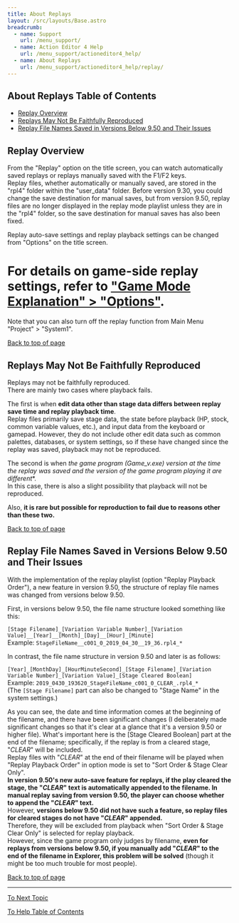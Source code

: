 ```yaml
---
title: About Replays
layout: /src/layouts/Base.astro
breadcrumb:
  - name: Support
    url: /menu_support/
  - name: Action Editor 4 Help
    url: /menu_support/actioneditor4_help/
  - name: About Replays
    url: /menu_support/actioneditor4_help/replay/
---
```


<a name="TOP"></a>

## About Replays Table of Contents

- [Replay Overview](#ABOUT)
- [Replays May Not Be Faithfully Reproduced](#ERROR)
- [Replay File Names Saved in Versions Below 9.50 and Their Issues](#FILENAME)

<a name="ABOUT"></a>

## Replay Overview

From the "Replay" option on the title screen, you can watch automatically saved replays or replays manually saved with the F1/F2 keys.  
Replay files, whether automatically or manually saved, are stored in the "rpl4" folder within the "user_data" folder. Before version 9.30, you could change the save destination for manual saves, but from version 9.50, replay files are no longer displayed in the replay mode playlist unless they are in the "rpl4" folder, so the save destination for manual saves has also been fixed.  

Replay auto-save settings and replay playback settings can be changed from "Options" on the title screen.  
# For details on game-side replay settings, refer to ["Game Mode Explanation" > "Options"](/en/menu_support/actioneditor4_help/gamemode/#OPTION).  

Note that you can also turn off the replay function from Main Menu "Project" > "System1".  

[Back to top of page](#TOP)

<a name="ERROR"></a>

## Replays May Not Be Faithfully Reproduced

Replays may not be faithfully reproduced.  
There are mainly two cases where playback fails.  

The first is when **edit data other than stage data differs between replay save time and replay playback time**.  
Replay files primarily save stage data, the state before playback (HP, stock, common variable values, etc.), and input data from the keyboard or gamepad. However, they do not include other edit data such as common palettes, databases, or system settings, so if these have changed since the replay was saved, playback may not be reproduced.  

The second is when **the game program (Game_v*.exe) version at the time the replay was saved and the version of the game program playing it are different**.  
In this case, there is also a slight possibility that playback will not be reproduced.  

Also, **it is rare but possible for reproduction to fail due to reasons other than these two.**  

[Back to top of page](#TOP)

<a name="FILENAME"></a>

## Replay File Names Saved in Versions Below 9.50 and Their Issues

With the implementation of the replay playlist (option "Replay Playback Order"), a new feature in version 9.50, the structure of replay file names was changed from versions below 9.50.  
  
First, in versions below 9.50, the file name structure looked something like this:  
  
`[Stage Filename]_[Variation Variable Number]_[Variation Value]__[Year]__[Month]_[Day]__[Hour]_[Minute]`  
Example: `StageFileName__c001_0_2019_04_30__19_36.rpl4_*`  
  
In contrast, the file name structure in version 9.50 and later is as follows:  
  
`[Year]_[MonthDay]_[HourMinuteSecond]_[Stage Filename]_[Variation Variable Number]_[Variation Value]_[Stage Cleared Boolean]`  
Example: `2019_0430_193620_StageFileName_c001_0_CLEAR_.rpl4_*`  
(The `[Stage Filename]` part can also be changed to "Stage Name" in the system settings.)  
  
As you can see, the date and time information comes at the beginning of the filename, and there have been significant changes (I deliberately made significant changes so that it's clear at a glance that it's a version 9.50 or higher file). What's important here is the [Stage Cleared Boolean] part at the end of the filename; specifically, if the replay is from a cleared stage, "_CLEAR_" will be included.  
Replay files with "_CLEAR_" at the end of their filename will be played when "Replay Playback Order" in option mode is set to "Sort Order & Stage Clear Only".  
**In version 9.50's new auto-save feature for replays, if the play cleared the stage, the "_CLEAR_" text is automatically appended to the filename. In manual replay saving from version 9.50, the player can choose whether to append the "_CLEAR_" text.**  
However, **versions below 9.50 did not have such a feature, so replay files for cleared stages do not have "_CLEAR_" appended.**  
Therefore, they will be excluded from playback when "Sort Order & Stage Clear Only" is selected for replay playback.  
However, since the game program only judges by filename, **even for replays from versions below 9.50, if you manually add "_CLEAR_" to the end of the filename in Explorer, this problem will be solved** (though it might be too much trouble for most people).  

[Back to top of page](#TOP)

---

  

[To Next Topic](/en/menu_support/actioneditor4_help/light/)

[To Help Table of Contents](/en/menu_support/actioneditor4_help/)